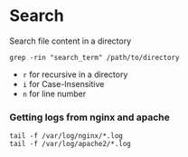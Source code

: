 # Search
Search file content in a directory

```shell
grep -rin "search_term" /path/to/directory
```

* `r` for recursive in a directory
* `i` for Case-Insensitive 
* `n` for line number


### Getting logs from nginx and apache

```shell
tail -f /var/log/nginx/*.log
tail -f /var/log/apache2/*.log
```



